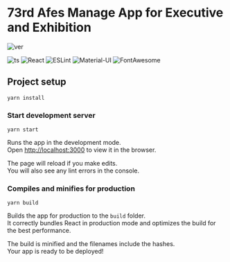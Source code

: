 # 73rd Afes Manage App for Executive and Exhibition
![ver](https://img.shields.io/github/package-json/v/afes-website/manage-app?style=for-the-badge)
<!--![build](https://img.shields.io/github/workflow/status/afes-website/manage-app/Deploy%20into%20production%20server/master?label=Deploy&style=for-the-badge)-->

![ts](https://img.shields.io/badge/TypeScript-^3.9.7-555.svg?labelColor=007ACC&logo=typescript&style=flat-square)
![React](https://img.shields.io/badge/React-^16.13.1-555.svg?logo=react&labelColor=282C34&logoColor=61DAFB&style=flat-square)
![ESLint](https://img.shields.io/badge/-ESLint-4B32C3.svg?logo=eslint&style=flat-square)
![Material-UI](https://img.shields.io/badge/Material--UI-^4.11.0-555.svg?logo=material-ui&labelColor=0081CB&logoColor=fff&style=flat-square)
![FontAwesome](https://img.shields.io/badge/-Font%20Awesome-339af0.svg?logo=Font-Awesome&logoColor=ffffff&style=flat-square)
<!--![aspida](https://img.shields.io/badge/-aspida-007acc.svg?logo=data:image/svg+xml;base64,PHN2ZyB4bWxucz0iaHR0cDovL3d3dy53My5vcmcvMjAwMC9zdmciIHZpZXdCb3g9IjAgMCA2ODUg%0D%0ANjg1Ij48ZGVmcz48c3R5bGU+LmNscy0xe2ZpbGw6I2ZmZjt9LmNscy0ye2ZpbGw6IzAwN2FjYzt9%0D%0APC9zdHlsZT48L2RlZnM+PGNpcmNsZSBjbGFzcz0iY2xzLTEiIGN4PSIzNDIuNSIgY3k9IjM0Mi41%0D%0AIiByPSIzNDIuNSIvPjxwb2x5Z29uIGNsYXNzPSJjbHMtMiIgcG9pbnRzPSIzNjcuMyA1MTcuOTkg%0D%0AOTAuMzggNTE3Ljk5IDIwNC40MiAxNjcuMDEgNDgxLjM1IDE2Ny4wMSA0NTQuNjYgMjQ5LjE0IDI1%0D%0AOS44NiAyNDkuMTQgMTk5LjE5IDQzNS44NiAzOTMuOTkgNDM1Ljg2IDM2Ny4zIDUxNy45OSIvPjxw%0D%0Ab2x5Z29uIGNsYXNzPSJjbHMtMiIgcG9pbnRzPSI0ODAuNTggNTE3Ljk5IDM5OC40NSA1MTcuOTkg%0D%0ANTEyLjUgMTY3LjAxIDU5NC42MyAxNjcuMDEgNDgwLjU4IDUxNy45OSIvPjwvc3ZnPg==&style=flat-square)-->

## Project setup

```
yarn install
```

### Start development server

```
yarn start
```

Runs the app in the development mode.  
Open [http://localhost:3000](http://localhost:3000) to view it in the browser.

The page will reload if you make edits.  
You will also see any lint errors in the console.

### Compiles and minifies for production

```
yarn build
```

Builds the app for production to the `build` folder.  
It correctly bundles React in production mode and optimizes the build for the best performance.

The build is minified and the filenames include the hashes.  
Your app is ready to be deployed!
